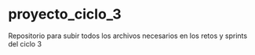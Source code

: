 # proyecto_ciclo_3
Repositorio para subir todos los archivos necesarios en los retos y sprints del ciclo 3
